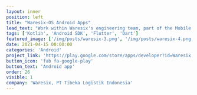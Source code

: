 ```yaml
---
layout: inner
position: left
title: "Waresix-OS Android Apps"
lead_text: "Work within Waresix's engineering team, part of the Mobile team, developing Android apps that integrate with the company's logistics tech platform."
tags: ['Kotlin', 'Android SDK', 'Flutter', 'Dart']
featured_image: ['/img/posts/waresix-3.png', '/img/posts/waresix-4.png', '/img/posts/waresix-1.png', '/img/posts/waresix-2.jpg']
date: 2021-04-15 00:00:00
categories: 'Android'
project_link: 'https://play.google.com/store/apps/developer?id=Waresix'
button_icon: 'fab fa-google-play'
button_text: 'Android app'
order: 26
visible: 1
company: 'Waresix, PT Tibeka Logistik Indonesia'
---
```

